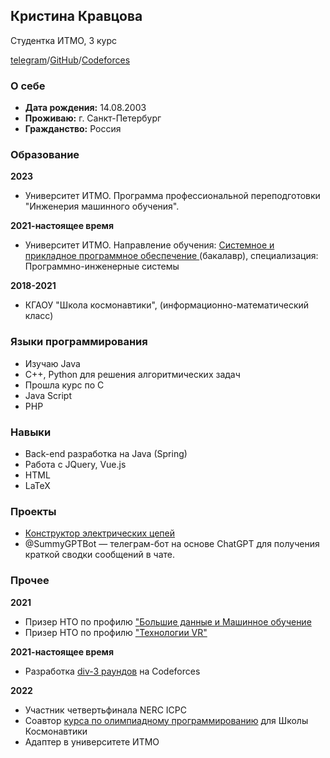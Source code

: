 ## Кристина Кравцова
Студентка ИТМО, 3 курс

[telegram](https://t.me/whoismyav)/[GitHub](https://github.com/themyav)/[Codeforces](https://codeforces.com/profile/myav)

### О себе

* **Дата рождения:** 14.08.2003
* **Проживаю:** г. Санкт-Петербург
* **Гражданство:** Россия


### Образование

**2023**
* Университет ИТМО. Программа профессиональной переподготовки "Инженерия машинного обучения".

**2021-настоящее время**

* Университет ИТМО. Направление обучения: [Системное и прикладное программное обеспечение ](https://abit.itmo.ru/program/16002/) (бакалавр), специализация: Программно-инженерные системы

**2018-2021**

* КГАОУ "Школа космонавтики",  (информационно-математический класс)

### Языки программирования

* Изучаю Java
* С++, Python для решения алгоритмических задач
* Прошла курс по C
* Java Script
* PHP

### Навыки
* Back-end разработка на Java (Spring)
* Работа с JQuery, Vue.js
* HTML
* LaTeX

### Проекты
* [Конструктор электрических цепей](https://github.com/themyav/circuits_constructor)
* @SummyGPTBot &mdash; телеграм-бот на основе ChatGPT для получения краткой сводки сообщений в чате.

### Прочее

**2021**
* Призер НТО по профилю ["Большие данные и Машинное обучение](https://ntcontest.ru/tracks/nto-school/proekt-po-iskusstvennomu-intellektu/bolshie-dannye-i-mashinnoe-obuchenie/)
* Призер НТО по профилю ["Технологии VR"](https://ntcontest.ru/tracks/nto-school/proekt-sozdaniya-virtualnykh-mirov/vr-tekhnologii-virtualnoy-realnosti/)

**2021-настоящее время**
* Разработка [div-3 раундов](https://codeforces.com/contests/writer/myav) на Codeforces

**2022**
* Участник четвертьфинала NERC ICPC
* Соавтор [курса по олимпиадному программированию](https://stepik.org/course/115743/promo#toc) для Школы Космонавтики
* Адаптер в университете ИТМО
 
